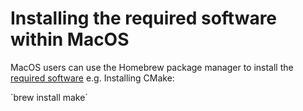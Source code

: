 # Installing the required software within MacOS

MacOS users can use the Homebrew package manager to install the [required software](software_requirements.md) 
e.g.
Installing CMake:

´brew install make´
